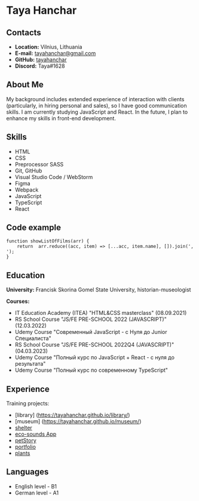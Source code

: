 # Taya Hanchar

## Contacts
* __Location:__ Vilnius, Lithuania
* __E-mail:__ tayahanchar@gmail.com
* __GitHub:__ [tayahanchar](https://github.com/tayahanchar)
* __Discord:__ Taya#1628

## About Me

My background includes extended experience of interaction with clients (particularly, in hiring personal and sales), so I have good communication skills.
I am currently studying JavaScript and React. In the future, I plan to enhance my skills in front-end development.

## Skills

* HTML
* CSS
* Preprocessor SASS
* Git, GitHub
* Visual Studio Code / WebStorm
* Figma 
* Webpack
* JavaScript
* TypeScript
* React

## Code example

```
function showListOfFilms(arr) {
    return  arr.reduce((acc, item) => [...acc, item.name], []).join(', ');
}
```

## Education

__University:__ Francisk Skorina Gomel State University, historian-museologist

__Courses:__ 
* IT Education Academy (ITEA) "HTML&CSS masterclass" (08.09.2021)
* RS School Course "JS/FE PRE-SCHOOL 2022 (JAVASCRIPT)" (12.03.2022)
* Udemy Course "Современный JavaScript - с Нуля до Junior Специалиста"
* RS School Course "JS/FE PRE-SCHOOL 2022Q4 (JAVASCRIPT)" (04.03.2023)
* Udemy Course "Полный курс по JavaScript + React - с нуля до результата"
* Udemy Course "Полный курс по современному TypeScript"

## Experience

Training projects:
* [library] (https://tayahanchar.github.io/library/)
* [museum] (https://tayahanchar.github.io/museum/)
* [shelter](https://rolling-scopes-school.github.io/tayahanchar-JSFE2022Q1/shelter/)
* [eco-sounds App](https://rolling-scopes-school.github.io/tayahanchar-JSFEPRESCHOOL/eco-sounds/)
* [petStory](https://rolling-scopes-school.github.io/tayahanchar-JSFE2022Q3/online-zoo/pages/petstory/)
* [portfolio](https://rolling-scopes-school.github.io/tayahanchar-JSFEPRESCHOOL/portfolio/)
* [plants](https://rolling-scopes-school.github.io/tayahanchar-JSFEPRESCHOOL2022Q4/plants/)

## Languages

* English level - B1
* German level - A1
